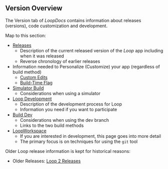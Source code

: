 ## Version Overview

The Version tab of *LoopDocs* contains information about releases (versions), code customization and development.

Map to this section:

* [Releases](releases.md)
    - Description of the current released version of the *Loop* app including when it was released
    - Reverse chronology of earlier releases
* Information needed to Personalize (Customize) your app (regardless of build method)
    * [Custom Edits](../version/code-custom-edits.md)
    * [Build-Time Flag](build-time-flag.md)
* [Simulator Build](simulator.md)
    - Considerations when using a simulator
* [Loop Development](../version/development.md)
    - Description of the development process for Loop
    - Information you need if you want to participate
* [Build Dev](../version/build-dev.md)
    - Considerations when using the dev branch
    - Links to the two build methods
* [LoopWorkspace](../version/loopworkspace.md)
    - If you are interested in development, this page goes into more detail
    - The primary focus is on techniques for using the <code>git</code> tool

Older Loop release information is kept for historical reasons:

* Older Releases:
    [Loop 2 Releases](releases-version2.md)